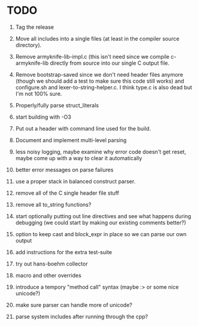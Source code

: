 # TODO

1. Tag the release

1. Move all includes into a single files (at least in the compiler
   source directory).

1. Remove armyknife-lib-impl.c (this isn't need since we compile
   c-armyknife-lib directly from source into our single C output file.

1. Remove bootstrap-saved since we don't need header files anymore
   (though we should add a test to make sure this code still works)
   and configure.sh and lexer-to-string-helper.c. I think type.c is
   also dead but I'm not 100% sure.

1. Properly/fully parse struct_literals

1. start building with -O3

1. Put out a header with command line used for the build.

1. Document and implement multi-level parsing

1. less noisy logging, maybe examine why error code doesn't get reset,
   maybe come up with a way to clear it automatically

1. better error messages on parse failures

1. use a proper stack in balanced construct parser.

1. remove all of the C single header file stuff

1. remove all to_string functions?

1. start optionally putting out line directives and see what happens
   during debugging (we could start by making our existing comments
   better?)

1. option to keep cast and block_expr in place so we can parse our own
   output

1. add instructions for the extra test-suite

1. try out hans-boehm collector

1. macro and other overrides

1. introduce a tempory "method call" syntax (maybe :> or some nice
   unicode?)

1. make sure parser can handle more of unicode?

1. parse system includes after running through the cpp?

